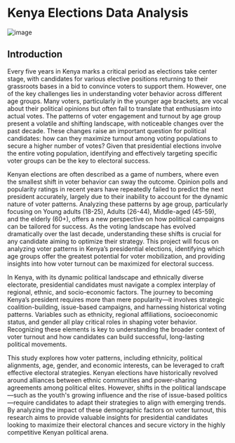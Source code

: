 # Kenya Elections Data Analysis
![image](https://github.com/user-attachments/assets/69c4b93f-44af-475a-a2f4-2b6dc39bf126)

## Introduction
Every five years in Kenya marks a critical period as elections take center stage, with candidates for various elective positions returning to their grassroots bases in a bid to convince voters to support them. However, one of the key challenges lies in understanding voter behavior across different age groups. Many voters, particularly in the younger age brackets, are vocal about their political opinions but often fail to translate that enthusiasm into actual votes. The patterns of voter engagement and turnout by age group present a volatile and shifting landscape, with noticeable changes over the past decade. These changes raise an important question for political candidates: how can they maximize turnout among voting populations to secure a higher number of votes? Given that presidential elections involve the entire voting population, identifying and effectively targeting specific voter groups can be the key to electoral success.

Kenyan elections are often described as a game of numbers, where even the smallest shift in voter behavior can sway the outcome. Opinion polls and popularity ratings in recent years have repeatedly failed to predict the next president accurately, largely due to their inability to account for the dynamic nature of voter patterns. Analyzing these patterns by age group, particularly focusing on Young adults (18-25), Adults (26-44), Middle-aged (45-59), and the elderly (60+), offers a new perspective on how political campaigns can be tailored for success. As the voting landscape has evolved dramatically over the last decade, understanding these shifts is crucial for any candidate aiming to optimize their strategy. This project will focus on analyzing voter patterns in Kenya’s presidential elections, identifying which age groups offer the greatest potential for voter mobilization, and providing insights into how voter turnout can be maximized for electoral success.

In Kenya, with its dynamic political landscape and ethnically diverse electorate, presidential candidates must navigate a complex interplay of regional, ethnic, and socio-economic factors. The journey to becoming Kenya’s president requires more than mere popularity—it involves strategic coalition-building, issue-based campaigns, and harnessing historical voting patterns. Variables such as ethnicity, regional affiliations, socioeconomic status, and gender all play critical roles in shaping voter behavior. Recognizing these elements is key to understanding the broader context of voter turnout and how candidates can build successful, long-lasting political movements.

This study explores how voter patterns, including ethnicity, political alignments, age, gender, and economic interests, can be leveraged to craft effective electoral strategies. Kenyan elections have historically revolved around alliances between ethnic communities and power-sharing agreements among political elites. However, shifts in the political landscape—such as the youth's growing influence and the rise of issue-based politics—require candidates to adapt their strategies to align with emerging trends. By analyzing the impact of these demographic factors on voter turnout, this research aims to provide valuable insights for presidential candidates looking to maximize their electoral chances and secure victory in the highly competitive Kenyan political arena.
